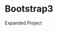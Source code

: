# Bootstrap3
Expanded Project
<!-- Day 2 -->
<!-- Day 3 -->
<!-- Day 4 -->
<!-- Day 5: not much-->
<!-- Day 6(4) -->
<!-- Day 7: such a lazy daaaay, and it's mine.. the most lazynest day of my liiiiife -->
<!-- Day 8: Theather: PreMaster :/ -->
<!-- Day 9 -->
<!-- Day 10(5) -->
<!-- Day 11(6) -->
<!-- Day 12: almost done; LESS left -->
<!-- LESS -->
<!-- Javascript Day 2-->
<!-- Laaazy day-->
<!-- MGGP -->
<!-- Thank god it's friday / Santander -->
<!-- Monday - new comp - installing shit -->
<!-- break // start of new project-->
